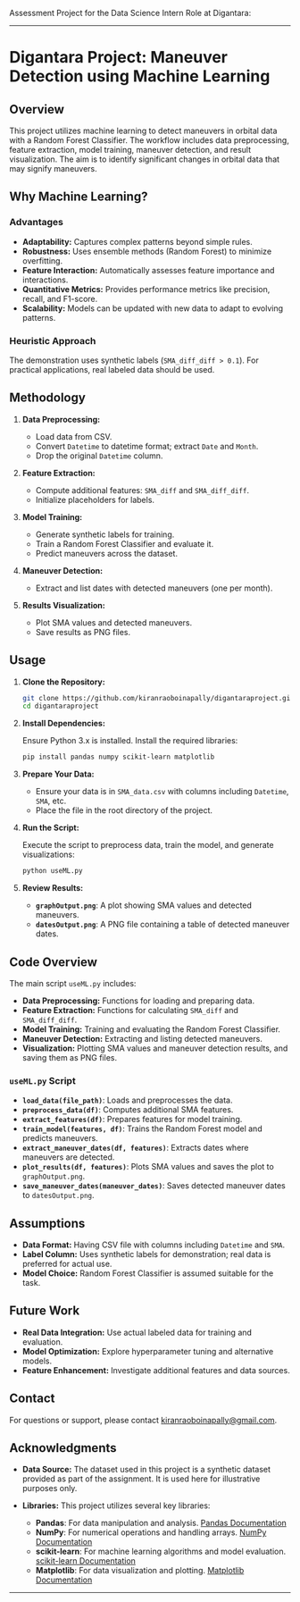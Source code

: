  Assessment Project for the Data Science Intern Role at Digantara:

---

# Digantara Project: Maneuver Detection using Machine Learning

## Overview

This project utilizes machine learning to detect maneuvers in orbital data with a Random Forest Classifier. The workflow includes data preprocessing, feature extraction, model training, maneuver detection, and result visualization. The aim is to identify significant changes in orbital data that may signify maneuvers.

## Why Machine Learning?

### Advantages

- **Adaptability:** Captures complex patterns beyond simple rules.
- **Robustness:** Uses ensemble methods (Random Forest) to minimize overfitting.
- **Feature Interaction:** Automatically assesses feature importance and interactions.
- **Quantitative Metrics:** Provides performance metrics like precision, recall, and F1-score.
- **Scalability:** Models can be updated with new data to adapt to evolving patterns.

### Heuristic Approach

The demonstration uses synthetic labels (`SMA_diff_diff > 0.1`). For practical applications, real labeled data should be used.

## Methodology

1. **Data Preprocessing:**
   - Load data from CSV.
   - Convert `Datetime` to datetime format; extract `Date` and `Month`.
   - Drop the original `Datetime` column.

2. **Feature Extraction:**
   - Compute additional features: `SMA_diff` and `SMA_diff_diff`.
   - Initialize placeholders for labels.

3. **Model Training:**
   - Generate synthetic labels for training.
   - Train a Random Forest Classifier and evaluate it.
   - Predict maneuvers across the dataset.

4. **Maneuver Detection:**
   - Extract and list dates with detected maneuvers (one per month).

5. **Results Visualization:**
   - Plot SMA values and detected maneuvers.
   - Save results as PNG files.

## Usage

1. **Clone the Repository:**

   ```bash
   git clone https://github.com/kiranraoboinapally/digantaraproject.git
   cd digantaraproject
   ```

2. **Install Dependencies:**

   Ensure Python 3.x is installed. Install the required libraries:

   ```bash
   pip install pandas numpy scikit-learn matplotlib
   ```

3. **Prepare Your Data:**

   - Ensure your data is in `SMA_data.csv` with columns including `Datetime`, `SMA`, etc.
   - Place the file in the root directory of the project.

4. **Run the Script:**

   Execute the script to preprocess data, train the model, and generate visualizations:

   ```bash
   python useML.py
   ```

5. **Review Results:**

   - **`graphOutput.png`**: A plot showing SMA values and detected maneuvers.
   - **`datesOutput.png`**: A PNG file containing a table of detected maneuver dates.

## Code Overview

The main script `useML.py` includes:

- **Data Preprocessing:** Functions for loading and preparing data.
- **Feature Extraction:** Functions for calculating `SMA_diff` and `SMA_diff_diff`.
- **Model Training:** Training and evaluating the Random Forest Classifier.
- **Maneuver Detection:** Extracting and listing detected maneuvers.
- **Visualization:** Plotting SMA values and maneuver detection results, and saving them as PNG files.

### `useML.py` Script

- **`load_data(file_path)`**: Loads and preprocesses the data.
- **`preprocess_data(df)`**: Computes additional SMA features.
- **`extract_features(df)`**: Prepares features for model training.
- **`train_model(features, df)`**: Trains the Random Forest model and predicts maneuvers.
- **`extract_maneuver_dates(df, features)`**: Extracts dates where maneuvers are detected.
- **`plot_results(df, features)`**: Plots SMA values and saves the plot to `graphOutput.png`.
- **`save_maneuver_dates(maneuver_dates)`**: Saves detected maneuver dates to `datesOutput.png`.

## Assumptions

- **Data Format:** Having CSV file with columns including `Datetime` and `SMA`.
- **Label Column:** Uses synthetic labels for demonstration; real data is preferred for actual use.
- **Model Choice:** Random Forest Classifier is assumed suitable for the task.

## Future Work

- **Real Data Integration:** Use actual labeled data for training and evaluation.
- **Model Optimization:** Explore hyperparameter tuning and alternative models.
- **Feature Enhancement:** Investigate additional features and data sources.

## Contact

For questions or support, please contact [kiranraoboinapally@gmail.com](mailto:kiranraoboinapally@gmail.com).


## Acknowledgments

- **Data Source:** The dataset used in this project is a synthetic dataset provided as part of the assignment. It is used here for illustrative purposes only.

- **Libraries:** This project utilizes several key libraries:
  - **Pandas**: For data manipulation and analysis. [Pandas Documentation](https://pandas.pydata.org/)
  - **NumPy**: For numerical operations and handling arrays. [NumPy Documentation](https://numpy.org/)
  - **scikit-learn**: For machine learning algorithms and model evaluation. [scikit-learn Documentation](https://scikit-learn.org/)
  - **Matplotlib**: For data visualization and plotting. [Matplotlib Documentation](https://matplotlib.org/)


---

 



